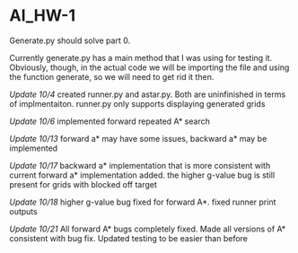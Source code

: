 # AI_HW-1

Generate.py should solve part 0.

Currently generate.py has a main method that I was using for testing it. Obviously, though, in the actual code we will be importing the file and using the function generate, so we will need to get rid it then. 

*Update 10/4*
created runner.py and astar.py. Both are uninfinished in terms of implmentaiton. runner.py only supports displaying generated grids

*Update 10/6*
implemented forward repeated A* search

*_Update 10/13_*
forward a* may have some issues, backward a* may be implemented


*_Update 10/17_*
backward a* implementation that is more consistent with current forward a* implementation added.
the higher g-value bug is still present for grids with blocked off target


*_Update 10/18_*
higher g-value bug fixed for forward A*. fixed runner print outputs


*_Update 10/21_*
All forward A* bugs completely fixed. Made all versions of A* consistent with bug fix. Updated testing to be easier than before
